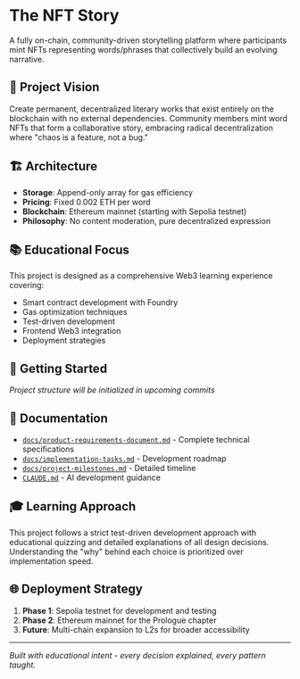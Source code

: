 # The NFT Story

A fully on-chain, community-driven storytelling platform where participants mint NFTs representing words/phrases that collectively build an evolving narrative.

## 🎯 Project Vision

Create permanent, decentralized literary works that exist entirely on the blockchain with no external dependencies. Community members mint word NFTs that form a collaborative story, embracing radical decentralization where "chaos is a feature, not a bug."

## 🏗️ Architecture

- **Storage**: Append-only array for gas efficiency
- **Pricing**: Fixed 0.002 ETH per word
- **Blockchain**: Ethereum mainnet (starting with Sepolia testnet)
- **Philosophy**: No content moderation, pure decentralized expression

## 📚 Educational Focus

This project is designed as a comprehensive Web3 learning experience covering:
- Smart contract development with Foundry
- Gas optimization techniques
- Test-driven development
- Frontend Web3 integration
- Deployment strategies

## 🚀 Getting Started

*Project structure will be initialized in upcoming commits*

## 📖 Documentation

- [`docs/product-requirements-document.md`](docs/product-requirements-document.md) - Complete technical specifications
- [`docs/implementation-tasks.md`](docs/implementation-tasks.md) - Development roadmap
- [`docs/project-milestones.md`](docs/project-milestones.md) - Detailed timeline
- [`CLAUDE.md`](CLAUDE.md) - AI development guidance

## 🎓 Learning Approach

This project follows a strict test-driven development approach with educational quizzing and detailed explanations of all design decisions. Understanding the "why" behind each choice is prioritized over implementation speed.

## 🌐 Deployment Strategy

1. **Phase 1**: Sepolia testnet for development and testing
2. **Phase 2**: Ethereum mainnet for the Prologue chapter
3. **Future**: Multi-chain expansion to L2s for broader accessibility

---

*Built with educational intent - every decision explained, every pattern taught.*